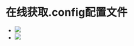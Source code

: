 # 在线获取.config配置文件

- <img src="https://github.com/danshui-git/shuoming/blob/master/doc/con1.png" />
- <img src="https://github.com/danshui-git/shuoming/blob/master/doc/con2.png" />
